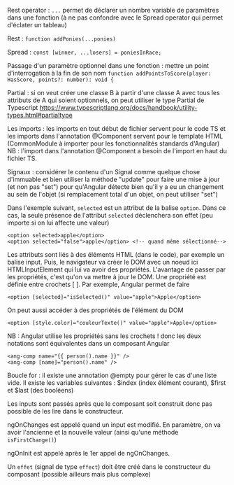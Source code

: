 
Rest operator : `...` permet de déclarer un nombre variable de paramètres dans une fonction (à ne pas confondre avec le Spread operator qui permet d'éclater un tableau)

Rest : `function addPonies(...ponies)`

Spread : `const [winner, ...losers] = poniesInRace;`

Passage d'un paramètre optionnel dans une fonction : mettre un point d'interrogation à la fin de son nom `function addPointsToScore(player: HasScore, points?: number): void {`

Partial : si on veut créer une classe B à partir d'une classe A avec tous les attributs de A qui soient optionnels, on peut utiliser le type Partial de Typescript https://www.typescriptlang.org/docs/handbook/utility-types.html#partialtype 

Les imports : les imports en tout début de fichier servent pour le code TS et les imports dans l'annotation @Component servent pour le template HTML (CommonModule à importer pour les fonctionnalités standards d'Angular) NB : l'import dans l'annotation @Component a besoin de l'import en haut du fichier TS.

Signaux : considérer le contenu d'un Signal comme quelque chose d'immuable et bien utiliser la méthode "update" pour faire une mise à jour (et non pas "set") pour qu'Angular détecte bien qu'il y a eu un changement au sein de l'objet (si remplacement total d'un objet, on peut utiliser "set")

Dans l'exemple suivant, `selected` est un attribut de la balise `option`. Dans ce cas, la seule présence de l'attribut `selected` déclenchera son effet (peu importe si on lui affecte une valeur)
```
<option selected>apple</option>
<option selected="false">apple</option> <!-- quand même sélectionné-->

```
Les attributs sont liés à des éléments HTML (dans le code), par exemple un balise input. Puis, le navigateur va créer le DOM avec un noeud ici HTMLInputElement qui lui va avoir des propriétés. L'avantage de passer par les propriétés, c'est qu'on va mettre à jour le DOM. Une propriété est définie entre crochets [ ]. Par exemple, Angular permet de faire
```
<option [selected]="isSelected()" value="apple">Apple</option>
```
On peut aussi accéder à des propriétés de l'élément du DOM
```
<option [style.color]="couleurTexte()" value="apple">Apple</option>
```

NB : Angular utilise les propriétés sans les crochets ! donc les deux notations sont équivalentes dans un composant Angular
```
<ang-comp name="{{ person().name }}" />
<ang-comp [name]="person().name" />
```

Boucle for : il existe une annotation @empty pour gérer le cas d'une liste vide. Il existe les variables suivantes : $index (index élément courant), $first et $last (des booléens)

Les inputs sont passés après que le composant soit construit donc pas possible de les lire dans le constructeur.

ngOnChanges est appelé quand un input est modifié. En paramètre, on va avoir l'ancienne et la nouvelle valeur (ainsi qu'une méthode `isFirstChange()`)

ngOnInit est appelé après le 1er appel de ngOnChanges.

Un `effet` (signal de type `effect`) doit être créé dans le constructeur du composant (possible ailleurs mais plus complexe)
